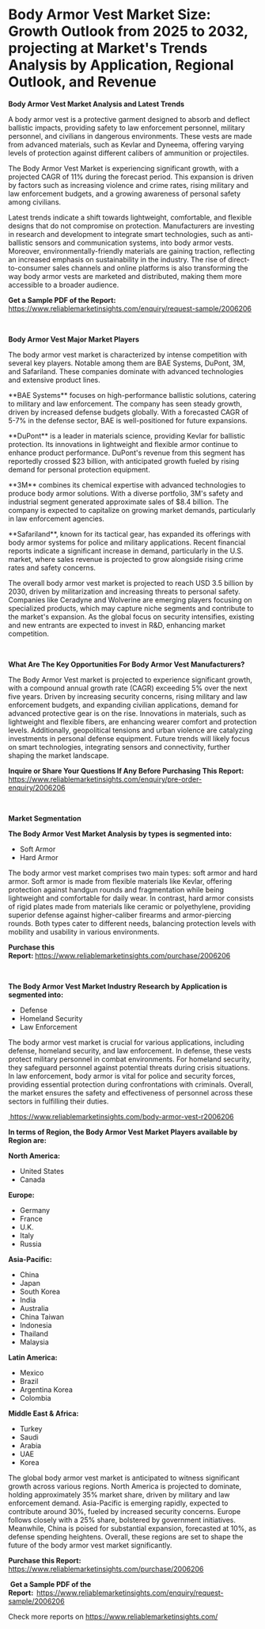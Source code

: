 <p><h1>Body Armor Vest Market Size: Growth Outlook from 2025 to 2032, projecting at Market's Trends Analysis by Application, Regional Outlook, and Revenue</h1></p><p><strong>Body Armor Vest Market Analysis and Latest Trends</strong></p>
<p><p>A body armor vest is a protective garment designed to absorb and deflect ballistic impacts, providing safety to law enforcement personnel, military personnel, and civilians in dangerous environments. These vests are made from advanced materials, such as Kevlar and Dyneema, offering varying levels of protection against different calibers of ammunition or projectiles. </p><p>The Body Armor Vest Market is experiencing significant growth, with a projected CAGR of 11% during the forecast period. This expansion is driven by factors such as increasing violence and crime rates, rising military and law enforcement budgets, and a growing awareness of personal safety among civilians. </p><p>Latest trends indicate a shift towards lightweight, comfortable, and flexible designs that do not compromise on protection. Manufacturers are investing in research and development to integrate smart technologies, such as anti-ballistic sensors and communication systems, into body armor vests. Moreover, environmentally-friendly materials are gaining traction, reflecting an increased emphasis on sustainability in the industry. The rise of direct-to-consumer sales channels and online platforms is also transforming the way body armor vests are marketed and distributed, making them more accessible to a broader audience.</p></p>
<p><strong>Get a Sample PDF of the Report:&nbsp;</strong> <a href="https://www.reliablemarketinsights.com/enquiry/request-sample/2006206?utm_campaign=2217&utm_medium=2&utm_source=Github&utm_content=ia&utm_term=08022025&utm_id=body-armor-vest">https://www.reliablemarketinsights.com/enquiry/request-sample/2006206</a></p>
<p>&nbsp;</p>
<p><strong>Body Armor Vest Major Market Players</strong></p>
<p><p>The body armor vest market is characterized by intense competition with several key players. Notable among them are BAE Systems, DuPont, 3M, and Safariland. These companies dominate with advanced technologies and extensive product lines.</p><p>**BAE Systems** focuses on high-performance ballistic solutions, catering to military and law enforcement. The company has seen steady growth, driven by increased defense budgets globally. With a forecasted CAGR of 5-7% in the defense sector, BAE is well-positioned for future expansions.</p><p>**DuPont** is a leader in materials science, providing Kevlar for ballistic protection. Its innovations in lightweight and flexible armor continue to enhance product performance. DuPont's revenue from this segment has reportedly crossed $23 billion, with anticipated growth fueled by rising demand for personal protection equipment.</p><p>**3M** combines its chemical expertise with advanced technologies to produce body armor solutions. With a diverse portfolio, 3M's safety and industrial segment generated approximate sales of $8.4 billion. The company is expected to capitalize on growing market demands, particularly in law enforcement agencies.</p><p>**Safariland**, known for its tactical gear, has expanded its offerings with body armor systems for police and military applications. Recent financial reports indicate a significant increase in demand, particularly in the U.S. market, where sales revenue is projected to grow alongside rising crime rates and safety concerns.</p><p>The overall body armor vest market is projected to reach USD 3.5 billion by 2030, driven by militarization and increasing threats to personal safety. Companies like Ceradyne and Wolverine are emerging players focusing on specialized products, which may capture niche segments and contribute to the market's expansion. As the global focus on security intensifies, existing and new entrants are expected to invest in R&D, enhancing market competition.</p></p>
<p>&nbsp;</p>
<p><strong>What Are The Key Opportunities For Body Armor Vest Manufacturers?</strong></p>
<p><p>The Body Armor Vest market is projected to experience significant growth, with a compound annual growth rate (CAGR) exceeding 5% over the next five years. Driven by increasing security concerns, rising military and law enforcement budgets, and expanding civilian applications, demand for advanced protective gear is on the rise. Innovations in materials, such as lightweight and flexible fibers, are enhancing wearer comfort and protection levels. Additionally, geopolitical tensions and urban violence are catalyzing investments in personal defense equipment. Future trends will likely focus on smart technologies, integrating sensors and connectivity, further shaping the market landscape.</p></p>
<p><strong>Inquire or Share Your Questions If Any Before Purchasing This Report:</strong> <a href="https://www.reliablemarketinsights.com/enquiry/pre-order-enquiry/2006206?utm_campaign=2217&utm_medium=2&utm_source=Github&utm_content=ia&utm_term=08022025&utm_id=body-armor-vest">https://www.reliablemarketinsights.com/enquiry/pre-order-enquiry/2006206</a></p>
<p>&nbsp;</p>
<p><strong>Market Segmentation</strong></p>
<p><strong>The Body Armor Vest Market Analysis by types is segmented into:</strong></p>
<p><ul><li>Soft Armor</li><li>Hard Armor</li></ul></p>
<p><p>The body armor vest market comprises two main types: soft armor and hard armor. Soft armor is made from flexible materials like Kevlar, offering protection against handgun rounds and fragmentation while being lightweight and comfortable for daily wear. In contrast, hard armor consists of rigid plates made from materials like ceramic or polyethylene, providing superior defense against higher-caliber firearms and armor-piercing rounds. Both types cater to different needs, balancing protection levels with mobility and usability in various environments.</p></p>
<p><strong>Purchase this Report:&nbsp;</strong><a href="https://www.reliablemarketinsights.com/purchase/2006206?utm_campaign=2217&utm_medium=2&utm_source=Github&utm_content=ia&utm_term=08022025&utm_id=body-armor-vest">https://www.reliablemarketinsights.com/purchase/2006206</a></p>
<p>&nbsp;</p>
<p><strong>The Body Armor Vest Market Industry Research by Application is segmented into:</strong></p>
<p><ul><li>Defense</li><li>Homeland Security</li><li>Law Enforcement</li></ul></p>
<p><p>The body armor vest market is crucial for various applications, including defense, homeland security, and law enforcement. In defense, these vests protect military personnel in combat environments. For homeland security, they safeguard personnel against potential threats during crisis situations. In law enforcement, body armor is vital for police and security forces, providing essential protection during confrontations with criminals. Overall, the market ensures the safety and effectiveness of personnel across these sectors in fulfilling their duties.</p></p>
<p><a href="https://www.reliablemarketinsights.com/body-armor-vest-r2006206?utm_campaign=2217&utm_medium=2&utm_source=Github&utm_content=ia&utm_term=08022025&utm_id=body-armor-vest">&nbsp;https://www.reliablemarketinsights.com/body-armor-vest-r2006206</a></p>
<p><strong>In terms of Region, the Body Armor Vest Market Players available by Region are:</strong></p>
<p>
    <p> <strong> North America: </strong>
        <ul>
            <li>United States</li>
            <li>Canada</li>
        </ul>
        </p> 
    <p> <strong> Europe: </strong>
        <ul>
            <li>Germany</li>
            <li>France</li>
            <li>U.K.</li>
            <li>Italy</li>
            <li>Russia</li>
        </ul>
        </p> 
    <p> <strong> Asia-Pacific: </strong>
        <ul>
            <li>China</li>
            <li>Japan</li>
            <li>South Korea</li>
            <li>India</li>
            <li>Australia</li>
            <li>China Taiwan</li>
            <li>Indonesia</li>
            <li>Thailand</li>
            <li>Malaysia</li>
        </ul>
        </p> 
    <p> <strong> Latin America: </strong>
        <ul>
            <li>Mexico</li>
            <li>Brazil</li>
            <li>Argentina Korea</li>
            <li>Colombia</li>
        </ul>
        </p> 
    <p> <strong> Middle East & Africa: </strong>
        <ul>
            <li>Turkey</li>
            <li>Saudi</li>
            <li>Arabia</li>
            <li>UAE</li>
            <li>Korea</li>
        </ul>
    </p>
    </p>
<p><p>The global body armor vest market is anticipated to witness significant growth across various regions. North America is projected to dominate, holding approximately 35% market share, driven by military and law enforcement demand. Asia-Pacific is emerging rapidly, expected to contribute around 30%, fueled by increased security concerns. Europe follows closely with a 25% share, bolstered by government initiatives. Meanwhile, China is poised for substantial expansion, forecasted at 10%, as defense spending heightens. Overall, these regions are set to shape the future of the body armor vest market significantly.</p></p>
<p><strong>Purchase this Report: </strong><a href="https://www.reliablemarketinsights.com/purchase/2006206?utm_campaign=2217&utm_medium=2&utm_source=Github&utm_content=ia&utm_term=08022025&utm_id=body-armor-vest">https://www.reliablemarketinsights.com/purchase/2006206</a></p>
<p>&nbsp;<strong>Get a Sample PDF of the Report:&nbsp;&nbsp;</strong><a href="https://www.reliablemarketinsights.com/enquiry/request-sample/2006206?utm_campaign=2217&utm_medium=2&utm_source=Github&utm_content=ia&utm_term=08022025&utm_id=body-armor-vest">https://www.reliablemarketinsights.com/enquiry/request-sample/2006206</a></p>
<p><strong></strong></p>
<p>Check more reports on <a href="https://www.reliablemarketinsights.com/?utm_campaign=2217&utm_medium=2&utm_source=Github&utm_content=ia&utm_term=08022025&utm_id=body-armor-vest">https://www.reliablemarketinsights.com/</a></p>